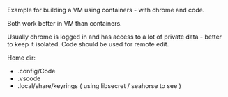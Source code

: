 Example for building a VM using containers - with chrome and code.

Both work better in VM than containers.

Usually chrome is logged in and has access to a lot of private data - better to keep it isolated. Code should be used for remote edit.

Home dir:
- .config/Code
- .vscode
- .local/share/keyrings ( using libsecret / seahorse to see )
